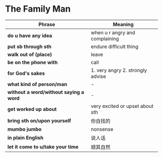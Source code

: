 # The Family Man
| Phrase                            | Meaning                                     |
|-----------------------------------|---------------------------------------------|
| **do u have any idea**    | when u r angry and complaining                      |
| **put sb through sth**            | endure difficult thing                      |
| **walk out of (place)**           | leave                                       |
| **be on the phone with**          | call                                        |
| **for God's sakes**               | 1. very angry 2. strongly advise           |
| **what kind of person/man**      | -                                           |
| **without a word/without saying a word** | -                                     |
| **get worked up about**           | very excited or upset about sth            |
| **bring sth on/upon yourself**    | 你自找的                                   |
| **mumbo jumbo**                   | nonsense                                   |
| **in plain English**              | 说人话                                      |
| **let it come to u/take your time** | 顺其自然                                  |


